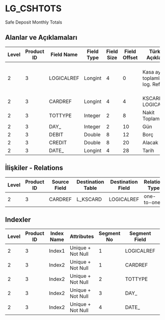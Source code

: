 # LG_CSHTOTS

Safe Deposit Monthly Totals

## Alanlar ve Açıklamaları

| Level | Product ID | Field Name | Field Type | Field Size | Field Offset | Türkçe Açıklama | Expression |
| ----- | ---------- | ---------- | ---------- | ---------- | ------------ | --------------- | ---------- |
| 2 | 3 | LOGICALREF | Longint | 4 | 0 | Kasa aylık toplamları log. Ref. | Safe Deposit Monthly Totals Logical Reference |
| 2 | 3 | CARDREF | Longint | 4 | 4 | KSCARD LOGICALREF | KSCARD LOGICALREF |
| 2 | 3 | TOTTYPE | Integer | 2 | 8 | Nakit Toplam Türü | Cash Total Type |
| 2 | 3 | DAY_ | Integer | 2 | 10 | Gün | Day |
| 2 | 3 | DEBIT | Double | 8 | 12 | Borç | Debit |
| 2 | 3 | CREDIT | Double | 8 | 20 | Alacak | Credit |
| 2 | 3 | DATE_ | Longint | 4 | 28 | Tarih | Date |

## İlişkiler - Relations

| Level | Product ID | Source Field | Destination Table | Destination Field | Relation Type | Extra Condition |
| ----- | ---------- | ------------ | ---------------- | ---------------- | ------------- | --------------- |
| 2 | 3 | CARDREF | L_KSCARD | LOGICALREF | one-to-one |  |

## Indexler

| Level | Product ID | Index Name | Attributes | Segment No | Segment Field | Sense |
| ----- | ---------- | ---------- | ---------- | ---------- | ------------- | ----- |
| 2 | 3 | Index1 | Unique + Not Null | 1 | LOGICALREF | Ascending |
| 2 | 3 | Index2 | Unique + Not Null | 1 | CARDREF | Ascending |
| 2 | 3 | Index2 | Unique + Not Null | 2 | TOTTYPE | Ascending |
| 2 | 3 | Index2 | Unique + Not Null | 3 | DAY_ | Ascending |
| 2 | 3 | Index2 | Unique + Not Null | 4 | DATE_ | Ascending |
